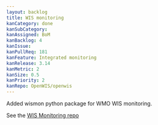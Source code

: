 ```yaml
---
layout: backlog
title: WIS monitoring
kanCategory: done
kanSubCategory:
kanAssigned: BoM
kanBacklog: 4
kanIssue:
kanPullReq: 181
kanFeature: Integrated monitoring
kanRelease: 3.14
kanMetric: 2
kanSize: 0.5
kanPriority: 2
kanRepo: OpenWIS/openwis
---
```

Added wismon python package for WMO WIS monitoring.

See the [WIS Monitoring repo](https://github.com/ywang-bom/wismon)

